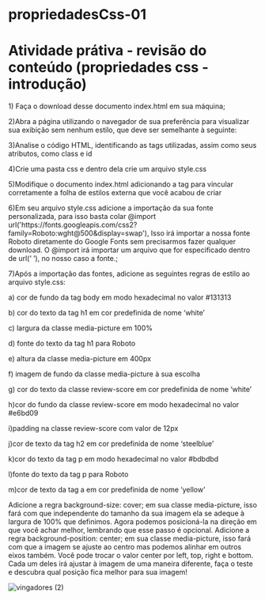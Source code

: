 # propriedadesCss-01
<h1> Atividade prátiva - revisão do conteúdo (propriedades css - introdução) </h1>
<p> 1) Faça o download desse documento index.html em sua máquina;
</p>

<p>2)Abra a página utilizando o navegador de sua preferência para visualizar sua exibição sem nenhum estilo, que deve ser semelhante à seguinte:</p>
<p>3)Analise o código HTML, identificando as tags utilizadas, assim como seus atributos, como class e id</p>
<p>4)Crie uma pasta css e dentro dela crie um arquivo style.css</p>
<p>5)Modifique o documento index.html adicionando a tag <link> para vincular corretamente a folha de estilos externa que você acabou de criar</p>
<p>6)Em seu arquivo style.css adicione a importação da sua fonte personalizada, para isso basta colar @import url('https://fonts.googleapis.com/css2?family=Roboto:wght@500&display=swap'), Isso irá importar a nossa fonte Roboto diretamente do Google Fonts sem precisarmos fazer qualquer download. O @import irá importar um arquivo que for especificado dentro de url(‘  ’), no nosso caso a fonte.; </p>
<p>7)Após a importação das fontes, adicione as seguintes regras de estilo ao arquivo style.css:</p>
<p>a) cor de fundo da tag body em modo hexadecimal no valor #131313</p>
<p>b) cor do texto da tag h1 em cor predefinida de nome ‘white’</p>
<p>c) largura da classe media-picture em 100%</p>
<p>d) fonte do texto da tag h1 para Roboto</p>
<p>e) altura da classe media-picture em 400px</p>
<p>f) imagem de fundo da classe media-picture à sua escolha</p>
<p>g) cor do texto da classe review-score em cor predefinida de nome ‘white’</p>
<p>h)cor do fundo da classe review-score em modo hexadecimal no valor #e6bd09</p>
<p>i)padding na classe review-score com valor de 12px</p>
<p>j)cor de texto da tag h2 em cor predefinida de nome ‘steelblue’</p>
<p>k)cor do texto da tag p em modo hexadecimal no valor #bdbdbd</p>
<p>l)fonte do texto da tag p para Roboto</p>
<p>m)cor de texto da tag a em cor predefinida de nome ‘yellow’</p>

<p>
Adicione a regra background-size: cover; em sua classe media-picture, isso fará com que independente do tamanho da sua imagem ela se adeque à largura de 100% que definimos.
	Agora podemos posicioná-la na direção em que você achar melhor, lembrando que esse passo é opcional. Adicione a regra background-position: center; em sua classe media-picture, isso fará com que a imagem se ajuste ao centro mas podemos alinhar em outros eixos também.
Você pode trocar o valor center por left, top, right e bottom. Cada um deles irá ajustar à imagem de uma maneira diferente, faça o teste e descubra qual posição fica melhor para sua imagem! 
</p>

![vingadores (2)](https://user-images.githubusercontent.com/85362901/131600168-117e252b-0dfa-4864-9f71-0473d2e2273d.png)
